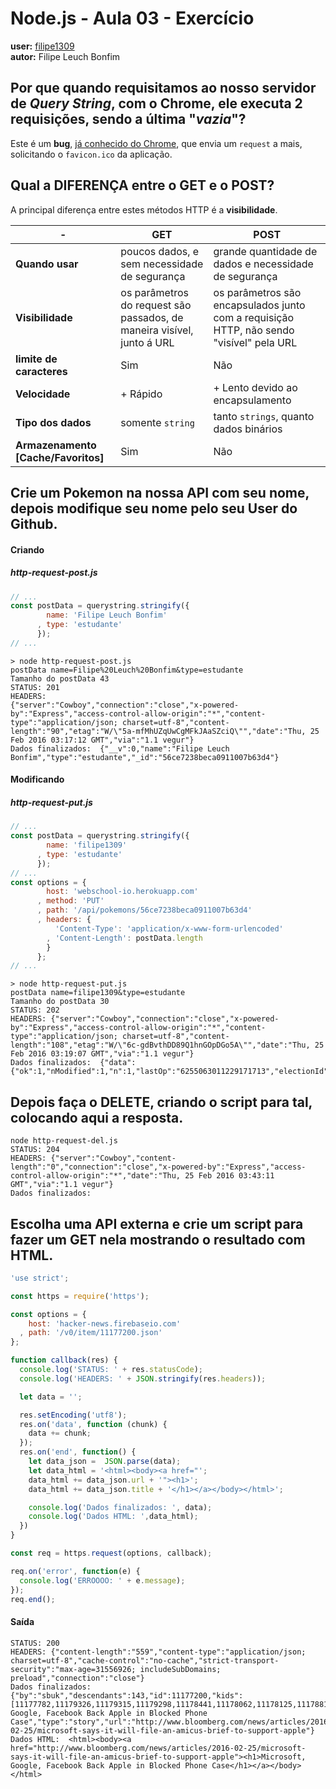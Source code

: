 # Node.js - Aula 03 - Exercício
**user:** [filipe1309](https://github.com/filipe1309)  
**autor:** Filipe Leuch Bonfim

## Por que quando requisitamos ao nosso servidor de *Query String*, **com o Chrome**, ele executa 2 requisições, sendo a última "*vazia*"?

Este é um **bug**, [já conhecido do Chrome](http://crbug.com/39402), que envia um `request` a mais, solicitando o `favicon.ico` da aplicação.

## Qual a DIFERENÇA entre o GET e o POST?
A principal diferença entre estes métodos HTTP é a **visibilidade**.

|        -         | GET                                                                              | POST|
|------------------------------ | -------------------------------------------------------------------------------- |-----|
|**Quando usar**| poucos dados, e sem necessidade de segurança | grande quantidade de dados e necessidade de segurança|
|**Visibilidade** | os parâmetros do request são passados, de maneira visível, junto á URL | os parâmetros são encapsulados junto com a requisição HTTP, não sendo "visível" pela URL |
|**limite de caracteres** | Sim | Não |
|**Velocidade** | + Rápido | + Lento devido ao encapsulamento |
|**Tipo dos dados** | somente `string` | tanto `strings`, quanto dados binários |
|**Armazenamento [Cache/Favoritos]** | Sim | Não |


## Crie um Pokemon na nossa API com seu nome, depois modifique seu nome pelo seu User do Github.
#### Criando
##### http-request-post.js
```js
// ...
const postData = querystring.stringify({
        name: 'Filipe Leuch Bonfim'
      , type: 'estudante'
      });
// ...
```
```
> node http-request-post.js
postData name=Filipe%20Leuch%20Bonfim&type=estudante
Tamanho do postData 43
STATUS: 201
HEADERS:
{"server":"Cowboy","connection":"close","x-powered-by":"Express","access-control-allow-origin":"*","content-type":"application/json; charset=utf-8","content-length":"90","etag":"W/\"5a-mfMhUZqUwCgMFkJAaSZciQ\"","date":"Thu, 25 Feb 2016 03:17:12 GMT","via":"1.1 vegur"}
Dados finalizados:  {"__v":0,"name":"Filipe Leuch Bonfim","type":"estudante","_id":"56ce7238beca0911007b63d4"}
```
#### Modificando
##### http-request-put.js
```js
// ...
const postData = querystring.stringify({
        name: 'filipe1309'
      , type: 'estudante'
      });
// ...
const options = {
        host: 'webschool-io.herokuapp.com'
      , method: 'PUT'
      , path: '/api/pokemons/56ce7238beca0911007b63d4'
      , headers: {
          'Content-Type': 'application/x-www-form-urlencoded'
        , 'Content-Length': postData.length
        }
      };
// ...
```
```
> node http-request-put.js
postData name=filipe1309&type=estudante
Tamanho do postData 30
STATUS: 202
HEADERS: {"server":"Cowboy","connection":"close","x-powered-by":"Express","access-control-allow-origin":"*","content-type":"application/json; charset=utf-8","content-length":"108","etag":"W/\"6c-gdBvthDD89Q1hnGOpDGo5A\"","date":"Thu, 25 Feb 2016 03:19:07 GMT","via":"1.1 vegur"}
Dados finalizados:  {"data":{"ok":1,"nModified":1,"n":1,"lastOp":"6255063011229171713","electionId":"565e25d106dca622271891c4"}}
```


## **Depois faça o DELETE**, criando o script para tal, colocando aqui a resposta.
```
node http-request-del.js
STATUS: 204
HEADERS: {"server":"Cowboy","content-length":"0","connection":"close","x-powered-by":"Express","access-control-allow-origin":"*","date":"Thu, 25 Feb 2016 03:43:11 GMT","via":"1.1 vegur"}
Dados finalizados:  
```

## Escolha uma **API externa** e crie um script para fazer um GET nela **mostrando o resultado com HTML**.
```js
'use strict';

const https = require('https');

const options = {
    host: 'hacker-news.firebaseio.com'
  , path: '/v0/item/11177200.json'
};

function callback(res) {
  console.log('STATUS: ' + res.statusCode);
  console.log('HEADERS: ' + JSON.stringify(res.headers));

  let data = '';

  res.setEncoding('utf8');
  res.on('data', function (chunk) {
    data += chunk;
  });
  res.on('end', function() {
    let data_json =  JSON.parse(data);
    let data_html = '<html><body><a href="';
    data_html += data_json.url + '"><h1>';
    data_html += data_json.title + '</h1></a></body></html>';

    console.log('Dados finalizados: ', data);
    console.log('Dados HTML: ',data_html);
  })
}

const req = https.request(options, callback);

req.on('error', function(e) {
  console.log('ERROOOO: ' + e.message);
});
req.end();
```
#### Saída
```
STATUS: 200
HEADERS: {"content-length":"559","content-type":"application/json; charset=utf-8","cache-control":"no-cache","strict-transport-security":"max-age=31556926; includeSubDomains; preload","connection":"close"}
Dados finalizados:  {"by":"sbuk","descendants":143,"id":11177200,"kids":[11177782,11179326,11179315,11179298,11178441,11178062,11178125,11178816,11178621,11178617,11179227,11179351,11178575,11178592,11178842,11178320,11177835,11177993,11179134,11178197,11177614,11177594,11177730,11178786,11177924,11178156,11178104,11178544,11177437,11179222],"score":527,"time":1456429470,"title":"Microsoft, Google, Facebook Back Apple in Blocked Phone Case","type":"story","url":"http://www.bloomberg.com/news/articles/2016-02-25/microsoft-says-it-will-file-an-amicus-brief-to-support-apple"}
Dados HTML:  <html><body><a href="http://www.bloomberg.com/news/articles/2016-02-25/microsoft-says-it-will-file-an-amicus-brief-to-support-apple"><h1>Microsoft, Google, Facebook Back Apple in Blocked Phone Case</h1></a></body></html>
```
